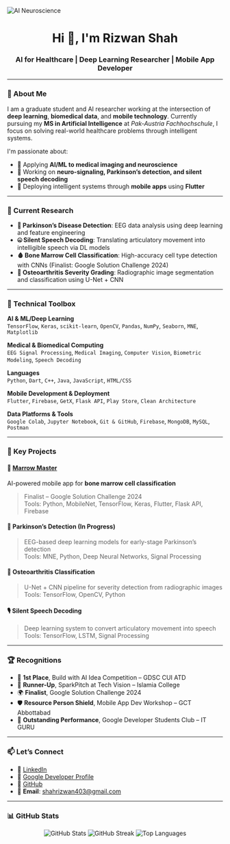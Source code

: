 ![AI Neuroscience](https://media.giphy.com/media/3o7aD2saalBwwftBIY/giphy.gif)

<h1 align="center">Hi 👋, I'm Rizwan Shah</h1>
<h3 align="center">AI for Healthcare | Deep Learning Researcher | Mobile App Developer</h3>

---

### 🧠 About Me

I am a graduate student and AI researcher working at the intersection of **deep learning**, **biomedical data**, and **mobile technology**. Currently pursuing my **MS in Artificial Intelligence** at *Pak-Austria Fachhochschule*, I focus on solving real-world healthcare problems through intelligent systems.

I'm passionate about:

- 🧬 Applying **AI/ML to medical imaging and neuroscience**
- 🧠 Working on **neuro-signaling, Parkinson’s detection, and silent speech decoding**
- 📱 Deploying intelligent systems through **mobile apps** using **Flutter**

---

### 🔬 Current Research

- **🧠 Parkinson’s Disease Detection**: EEG data analysis using deep learning and feature engineering
- **🤐 Silent Speech Decoding**: Translating articulatory movement into intelligible speech via DL models
- **🩸 Bone Marrow Cell Classification**: High-accuracy cell type detection with CNNs (Finalist: Google Solution Challenge 2024)
- **🦴 Osteoarthritis Severity Grading**: Radiographic image segmentation and classification using U-Net + CNN

---

### 🧰 Technical Toolbox

**AI & ML/Deep Learning**  
`TensorFlow`, `Keras`, `scikit-learn`, `OpenCV`, `Pandas`, `NumPy`, `Seaborn`, `MNE`, `Matplotlib`

**Medical & Biomedical Computing**  
`EEG Signal Processing`, `Medical Imaging`, `Computer Vision`, `Biometric Modeling`, `Speech Decoding`

**Languages**  
`Python`, `Dart`, `C++`, `Java`, `JavaScript`, `HTML/CSS`

**Mobile Development & Deployment**  
`Flutter`, `Firebase`, `GetX`, `Flask API`, `Play Store`, `Clean Architecture`

**Data Platforms & Tools**  
`Google Colab`, `Jupyter Notebook`, `Git & GitHub`, `Firebase`, `MongoDB`, `MySQL`, `Postman`

---

### 🚀 Key Projects

#### 📱 [Marrow Master](https://github.com/rizwanshah123/marrow_master)
AI-powered mobile app for **bone marrow cell classification**  
> Finalist – Google Solution Challenge 2024  
> Tools: Python, MobileNet, TensorFlow, Keras, Flutter, Flask API, Firebase

#### 🧠 Parkinson’s Detection (In Progress)
> EEG-based deep learning models for early-stage Parkinson’s detection  
> Tools: MNE, Python, Deep Neural Networks, Signal Processing

#### 🦴 Osteoarthritis Classification
> U-Net + CNN pipeline for severity detection from radiographic images  
> Tools: TensorFlow, OpenCV, Python

#### 🎙 Silent Speech Decoding
> Deep learning system to convert articulatory movement into speech  
> Tools: TensorFlow, LSTM, Signal Processing

---

### 🏆 Recognitions

- 🥇 **1st Place**, Build with AI Idea Competition – GDSC CUI ATD  
- 🏅 **Runner-Up**, SparkPitch at Tech Vision – Islamia College  
- 🌍 **Finalist**, Google Solution Challenge 2024  
- 🛡 **Resource Person Shield**, Mobile App Dev Workshop – GCT Abbottabad  
- 🏅 **Outstanding Performance**, Google Developer Students Club – IT GURU

---

### 📫 Let’s Connect

- 🔗 [LinkedIn](https://www.linkedin.com/in/rizwan-shah-a52a881b8)
- 💼 [Google Developer Profile](https://developers.google.com/profile/u/115786984999160473201)
- 🐙 [GitHub](https://github.com/rizwanshah123)
- 📧 **Email**: shahrizwan403@gmail.com

---

### 📊 GitHub Stats

<p align="center">
  <img src="https://github-readme-stats.vercel.app/api?username=rizwanshah123&show_icons=true&theme=default" alt="GitHub Stats" />
  <img src="https://github-readme-streak-stats.herokuapp.com/?user=rizwanshah123&theme=default" alt="GitHub Streak" />
  <img src="https://github-readme-stats.vercel.app/api/top-langs?username=rizwanshah123&layout=compact" alt="Top Languages" />
</p>
